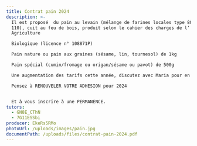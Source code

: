 ```yaml
---
title: Contrat pain 2024
description: >-
  Il est proposé  du pain au levain (mélange de farines locales type 80 et type
  110), cuit au feu de bois, produit selon le cahier des charges de l’
  Agriculture

  Biologique (licence n° 108871P)

  Pain nature ou pain aux graines (sésame, lin, tournesol) de 1kg

  Pain spécial (cumin/fromage ou origan/sésame ou pavot) de 500g

  Une augmentation des tarifs cette année, discutez avec Maria pour en savoir plus.

  Pensez à RENOUVELER VOTRE ADHESION pour 2024


  Et à vous inscrire à une PERMANENCE.
tutors:
  - GN8E_CThN
  - 7G11ESSbi
producer: EkeRs5RMo
photoUrl: /uploads/images/pain.jpg
documentPath: /uploads/files/contrat-pain-2024.pdf
---
```

